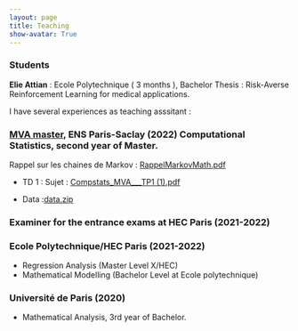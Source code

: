 ```yaml
---
layout: page
title: Teaching
show-avatar: True
---
```


### Students 

**Elie Attian** : Ecole Polytechnique ( 3 months ), Bachelor Thesis : Risk-Averse Reinforcement Learning for medical applications.

I have several experiences as teaching asssitant :

### [MVA master](https://www.master-mva.com/), ENS Paris-Saclay (2022) Computational Statistics, second year of Master.

Rappel sur les chaines de Markov : [RappelMarkovMath.pdf](https://github.com/pierreclavier/pierreclavier.github.io/files/9849848/RappelMarkovMath.pdf)



*  TD 1 : Sujet : [Compstats_MVA___TP1 (1).pdf](https://github.com/pierreclavier/pierreclavier.github.io/files/12854704/Compstats_MVA___TP1.1.pdf)
<!---*         Data  :   
*  TD 2 : Sujet : 
*         Data  : 
*  TD 3 : Sujet : 
*  TD 4 : Sujet : 
*  Additional .txt for link on the top of page 3 of TD4 : -->
* Data :[data.zip](https://github.com/pierreclavier/pierreclavier.github.io/files/9775977/data.zip)
<!---
* 
[TP-1.pdf](https://github.com/pierreclavier/pierreclavier.github.io/files/9775924/TP-1.pdf)
[data.zip](https://github.com/pierreclavier/pierreclavier.github.io/files/9775977/data.zip)  
[TP-2.pdf](https://github.com/pierreclavier/pierreclavier.github.io/files/9775925/TP-2.pdf)
[Data.zip](https://github.com/pierreclavier/pierreclavier.github.io/files/9882573/Data.zip)
[TP-3.pdf](https://github.com/pierreclavier/pierreclavier.github.io/files/9775928/TP-3.pdf)
[TP-4.pdf](https://github.com/pierreclavier/pierreclavier.github.io/files/9775929/TP-4.pdf)
 [tmalaexcov.txt](https://github.com/pierreclavier/pierreclavier.github.io/files/10208994/tmalaexcov.txt)





 [TP-1.pdf](https://github.com/pierreclavier/pierreclavier.github.io/files/12454238/TP-1.pdf)
[TP-2.pdf](https://github.com/pierreclavier/pierreclavier.github.io/files/12454239/TP-2.pdf)
[TP-3.pdf](https://github.com/pierreclavier/pierreclavier.github.io/files/12454241/TP-3.pdf)
[TP-4.pdf](https://github.com/pierreclavier/pierreclavier.github.io/files/12454243/TP-4.pdf)

-->




### Examiner for the entrance exams at HEC Paris (2021-2022)

### Ecole Polytechnique/HEC Paris (2021-2022)

* Regression Analysis (Master Level X/HEC)
* Mathematical Modelling (Bachelor Level at Ecole polytechnique)

### Université de Paris (2020)

* Mathematical Analysis, 3rd year of Bachelor.

<p>&nbsp;</p>

